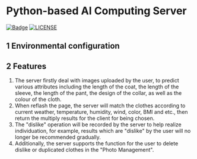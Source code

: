 # Python-based AI Computing Server
[![Badge](https://img.shields.io/badge/Website-MyCloudwear-%2322B8DB.svg)](https://mycloudwear.com)
[![LICENSE](https://img.shields.io/badge/License-Anti%20996-%23FF4D5B.svg?style=flat-square)](https://github.com/996icu/996.ICU/blob/master/LICENSE)

## 1 Environmental configuration

## 2 Features
1. The server firstly deal with images uploaded by the user, to predict various attributes including the length of the coat, the length of the sleeve, the length of the pant, the design of the collar, as well as the colour of the cloth. 
2. When reflash the page, the server will match the clothes according to current weather, temperature, humidity, wind, color, BMI and etc., then return the multiply results for the client for being chosen.
3. The "dislike" operation will be recorded by the server to help realize individuation, for example, results which are "dislike" by the user will no longer be recommended gradually.
4. Additionally, the server supports the function for the user to delete dislike or duplicated clothes in the "Photo Management".
